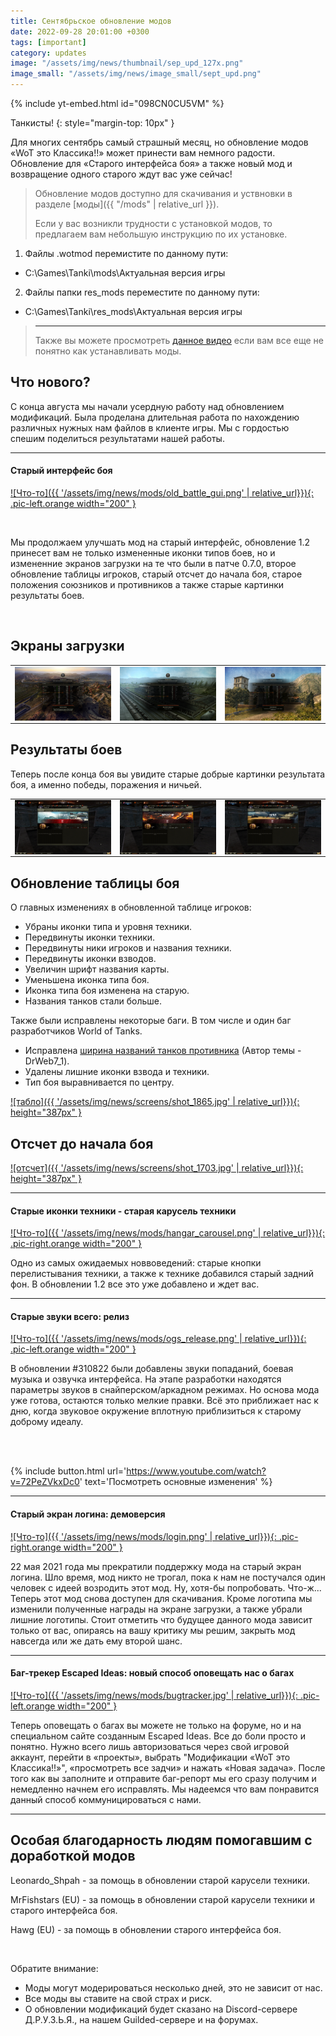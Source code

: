 ```yaml
---
title: Сентябрьское обновление модов
date: 2022-09-28 20:01:00 +0300
tags: [important]
category: updates
image: "/assets/img/news/thumbnail/sep_upd_127x.png"
image_small: "/assets/img/news/image_small/sept_upd.png"
---
```

<p style="display: none">Обновление старого интерфейса боя, релиз старых звуков всего и многое другое скрасит ваши сентябрьские вечера в World of Tanks!</p>

{% include yt-embed.html id="098CN0CU5VM" %}

Танкисты!
{: style="margin-top: 10px" }

Для многих сентябрь самый страшный месяц, но обновление модов «WoT это Классика!!» может принести вам немного радости. Обновление для «Старого интерфейса боя» а также новый мод и возвращение одного старого ждут вас уже сейчас!

> Обновление модов доступно для скачивания и уствновки в разделе [моды]({{ "/mods" | relative_url }}).
>
> Если у вас возникли трудности с установкой модов, то предлагаем вам небольшую инструкцию по их установке.
1. Файлы .wotmod перемистите по данному пути:
- C:\Games\Tanki\mods\Актуальная версия игры
2. Файлы папки res_mods переместите по данному пути:
- C:\Games\Tanki\res_mods\Актуальная версия игры
> 
> ---
>
> Также вы можете просмотреть [данное видео](https://www.youtube.com/watch?v=XLn-GLCK1Qk) если вам все еще не понятно как устанавливать моды.

## Что нового?

С конца августа мы начали усердную работу над обновлением модификаций. Была проделана длительная работа по нахождению различных нужных нам файлов в клиенте игры. Мы с гордостью спешим поделиться результатами нашей работы.

---

#### Старый интерфейс боя

[![Что-то]({{ '/assets/img/news/mods/old_battle_gui.png' | relative_url}}){: .pic-left.orange width="200" }](https://wgmods.net/6287/)

<br>

Мы продолжаем улучшать мод на старый интерфейс, обновление 1.2 принесет вам не только измененные иконки типов боев, но и измененние экранов загрузки на те что были в патче 0.7.0, второе обновление таблицы игроков, старый отсчет до начала боя, старое положения союзников и противников а также старые картинки результаты боев.

<br>

## Экраны загрузки

<table style="width: 100%;margin-top: 10px;" border="0">
    <tbody>
        <tr>
            <td>
                <a class="js-fancybox" rel="1" href="/assets/img/news/screens/shot_1693.jpg">
                <img class="fancybox-gallery-1 fancybox-image" dir="false" style="display: block; margin-left: auto; margin-right: auto;" src="/assets/img/news/screens/shot_1693.jpg" width="220"></a>
            </td>
            <td>
                <a class="js-fancybox" rel="1" href="/assets/img/news/screens/shot_1695.jpg">
                <img class="fancybox-gallery-1 fancybox-image" dir="false" style="display: block; margin-left: auto; margin-right: auto;" src="/assets/img/news/screens/shot_1695.jpg" width="220">
                </a>
            </td>
            <td>
                <a class="js-fancybox" rel="1" href="/assets/img/news/screens/shot_1696.jpg">
                <img class="fancybox-gallery-1 fancybox-image" dir="false" style="display: block; margin-left: auto; margin-right: auto;" src="/assets/img/news/screens/shot_1696.jpg" width="220">
                </a>
            </td>
        </tr>
    </tbody>
</table>

## Результаты боев

Теперь после конца боя вы увидите старые добрые картинки результата боя, а именно победы, поражения и ничьей.

<table style="width: 100%;margin-top: 10px;" border="0">
    <tbody>
        <tr>
            <td>
                <a class="js-fancybox" rel="1" href="/assets/img/news/screens/shot_1698.jpg">
                    <img class="fancybox-gallery-1 fancybox-image" dir="false" style="display: block; margin-left: auto; margin-right: auto;" src="/assets/img/news/screens/shot_1698.jpg" width="220">
                </a>
            </td>
            <td>
                <a class="js-fancybox" rel="1" href="/assets/img/news/screens/shot_1697.jpg">
                    <img class="fancybox-gallery-1 fancybox-image" dir="false" style="display: block; margin-left: auto; margin-right: auto;" src="/assets/img/news/screens/shot_1697.jpg" width="220">
                </a>
            </td>
            <td>
                <a class="js-fancybox" rel="1" href="/assets/img/news/screens/shot_1699.jpg">
                    <img class="fancybox-gallery-1 fancybox-image" dir="false" style="display: block; margin-left: auto; margin-right: auto;" src="/assets/img/news/screens/shot_1699.jpg" width="220">
                </a>
            </td>
        </tr>
    </tbody>
</table>

## Обновление таблицы боя

О главных изменениях в обновленной таблице игроков:

- Убраны иконки типа и уровня техники.
- Передвинуты иконки техники.
- Передвинуты ники игроков и названия техники.
- Передвинуты иконки взводов.
- Увеличин шрифт названия карты.
- Уменьшена иконка типа боя.
- Иконка типа боя изменена на старую.
- Названия танков стали больше.

Также были исправлены некоторые баги. В том числе и один баг разработчиков World of Tanks.

- Исправлена [ширина названий танков противника](http://forum.tanki.su/index.php?/topic/2107174-) (Автор темы - DrWeb7_1).
- Удалены лишние иконки взвода и техники.
- Тип боя выравнивается по центру.

[![табло]({{ '/assets/img/news/screens/shot_1865.jpg' | relative_url}}){: height="387px" }](/assets/img/news/screens/shot_1865.jpg)

## Отсчет до начала боя

[![отсчет]({{ '/assets/img/news/screens/shot_1703.jpg' | relative_url}}){: height="387px" }](/assets/img/news/screens/shot_1703.jpg)

---

#### Старые иконки техники - старая карусель техники

[![Что-то]({{ '/assets/img/news/mods/hangar_carousel.png' | relative_url}}){: .pic-right.orange width="200" }](https://wgmods.net/6368/)

Одно из самых ожидаемых новвоведений: старые кнопки перелистывания техники, а также к технике добавился старый задний фон. В обновлении 1.2 все это уже добавлено и ждет вас.

---

#### Старые звуки всего: релиз

[![Что-то]({{ '/assets/img/news/mods/ogs_release.png' | relative_url}}){: .pic-left.orange width="200" }](https://wgmods.net/4844/)

В обновлении #310822 были добавлены звуки попаданий, боевая музыка и озвучка интерфейса. На этапе разработки находятся параметры звуков в снайперском/аркадном режимах. Но основа мода уже готова, остаются только мелкие правки. Всё это приближает нас к дню, когда звуковое окружение вплотную приблизиться к старому доброму идеалу.

<br>
<br>

{% include button.html url='https://www.youtube.com/watch?v=72PeZVkxDc0' text='Посмотреть основные изменения' %}

---

#### Старый экран логина: демоверсия

[![Что-то]({{ '/assets/img/news/mods/login.png' | relative_url}}){: .pic-right.orange width="200" }](https://wgmods.net/4012/)

22 мая 2021 года мы прекратили поддержку мода на старый экран логина. Шло время, мод никто не трогал, пока к нам не постучался один человек с идеей возродить этот мод. Ну, хотя-бы попробовать. Что-ж... Теперь этот мод снова доступен для скачивания. Кроме логотипа мы изменили полученные награды на экране загрузки, а также убрали лишние логотипы. Стоит отметить что будущее данного мода зависит только от вас, опираясь на вашу критику мы решим, закрыть мод навсегда или же дать ему второй шанс.

---

#### Баг-трекер Escaped Ideas: новый способ оповещать нас о багах

[![Что-то]({{ '/assets/img/news/mods/bugtracker.jpg' | relative_url}}){: .pic-left.orange width="200" }](https://example.com)

Теперь оповещать о багах вы можете не только на форуме, но и на специальном сайте созданным Escaped Ideas. Все до боли просто и понятно. Нужно всего лишь авторизоваться через свой игровой аккаунт, перейти в «проекты», выбрать "Модификации «WoT это Классика!!»", «просмотреть все задчи» и нажать «Новая задача». После того как вы заполните и отправите баг-репорт мы его сразу получим и немедленно начнем его исправлять. Мы надеемся что вам понравится данный способ коммуницироваться с нами.

---

## Особая благодарность людям помогавшим с доработкой модов

Leonardo_Shpah - за помощь в обновлении старой карусели техники.

MrFishstars (EU) - за помощь в обновлении старой карусели техники и старого интерфейса боя.

Hawg (EU) - за помощь в обновлении старого интерфейса боя.

<br>

Обратите внимание:

- Моды могут модерироваться несколько дней, это не зависит от нас.
- Все моды вы ставите на свой страх и риск.
- О обновлении модификаций будет сказано на Discord-сервере Д.Р.У.З.Ь.Я., на нашем Guilded-сервере и на форумах.